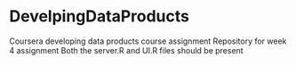 # DevelpingDataProducts
Coursera developing data products course assignment
Repository for week 4 assignment
Both the server.R and UI.R files should be present
